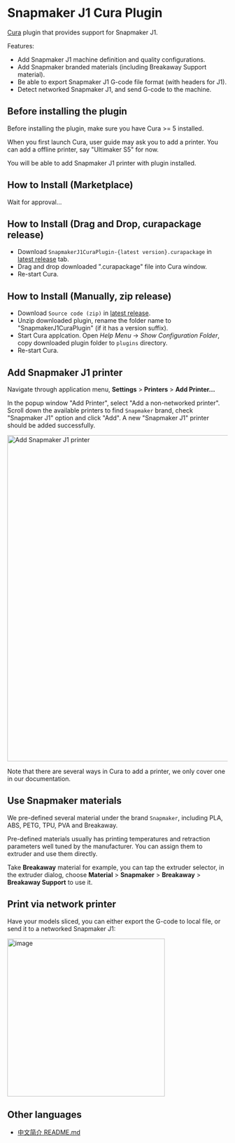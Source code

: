 # Snapmaker J1 Cura Plugin

[Cura](https://github.com/Ultimaker/Cura) plugin that provides support for Snapmaker J1.

Features:

- Add Snapmaker J1 machine definition and quality configurations.
- Add Snapmaker branded materials (including Breakaway Support material).
- Be able to export Snapmaker J1 G-code file format (with headers for J1).
- Detect networked Snapmaker J1, and send G-code to the machine.

## Before installing the plugin

Before installing the plugin, make sure you have Cura >= 5 installed.

When you first launch Cura, user guide may ask you to add a printer. You can add a offline printer, say "Ultimaker S5" for now.

You will be able to add Snapmaker J1 printer with plugin installed.

## How to Install (Marketplace)

Wait for approval...

## How to Install (Drag and Drop, curapackage release)

- Download `SnapmakerJ1CuraPlugin-{latest version}.curapackage` in [latest release](https://github.com/Snapmaker/SnapmakerJ1CuraPlugin/releases) tab.
- Drag and drop downloaded ".curapackage" file into Cura window.
- Re-start Cura.

## How to Install (Manually, zip release)

- Download `Source code (zip)` in [latest release](https://github.com/Snapmaker/SnapmakerJ1CuraPlugin/releases).
- Unzip downloaded plugin, rename the folder name to "SnapmakerJ1CuraPlugin" (if it has a version suffix).
- Start Cura applcation. Open *Help Menu* -> *Show Configuration Folder*, copy downloaded plugin folder to `plugins` directory.
- Re-start Cura.

## Add Snapmaker J1 printer

Navigate through application menu, **Settings** > **Printers** > **Add Printer...**

In the popup window "Add Printer", select "Add a non-networked printer". Scroll down the available printers to find `Snapmaker` brand, check "Snapmaker J1" option and click "Add". A new "Snapmaker J1" printer should be added successfully.

<img width="744" alt="Add Snapmaker J1 printer" src="https://user-images.githubusercontent.com/3749551/208425647-c568fbbd-d910-426d-b2e7-7fcf4d4c5489.png">

Note that there are several ways in Cura to add a printer, we only cover one in our documentation.

## Use Snapmaker materials

We pre-defined several material under the brand `Snapmaker`, including PLA, ABS, PETG, TPU, PVA and Breakaway.

Pre-defined materials usually has printing temperatures and retraction parameters well tuned by the manufacturer. You can assign them to extruder and use them directly.

Take **Breakaway** material for example, you can tap the extruder selector, in the extruder dialog, choose **Material** > **Snapmaker** > **Breakaway** > **Breakaway Support** to use it.

## Print via network printer

Have your models sliced, you can either export the G-code to local file, or send it to a networked Snapmaker J1:

<img width="360" alt="image" src="https://user-images.githubusercontent.com/3749551/208425792-13a6bf7d-a1e9-408a-a6ec-f1e3f019cc20.png">

## Other languages

- [中文简介 README.md](./README.zh-cn.md)

